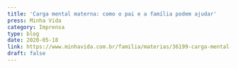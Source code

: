 ```yaml
---
title: 'Carga mental materna: como o pai e a família podem ajudar'
press: Minha Vida
category: Imprensa
type: blog
date: 2020-05-18
link: https://www.minhavida.com.br/familia/materias/36199-carga-mental-materna-como-o-pai-e-a-familia-podem-ajudar
draft: false
---
```

